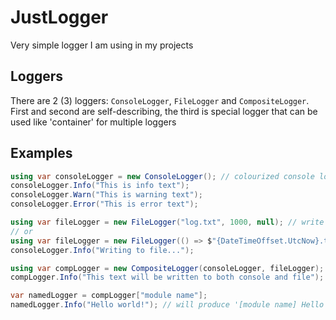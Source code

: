 # JustLogger
Very simple logger I am using in my projects
## Loggers
There are 2 (3) loggers: `ConsoleLogger`, `FileLogger` and `CompositeLogger`. First and second are self-describing, the third is special logger that can be used like 'container' for multiple loggers
## Examples
```csharp
using var consoleLogger = new ConsoleLogger(); // colourized console logger
consoleLogger.Info("This is info text");
consoleLogger.Warn("This is warning text");
consoleLogger.Error("This is error text");

using var fileLogger = new FileLogger("log.txt", 1000, null); // write buffer = 1000 ms
// or
using var fileLogger = new FileLogger(() => $"{DateTimeOffset.UtcNow}.txt", 1000, null); // filename is produced by function
consoleLogger.Info("Writing to file...");

using var compLogger = new CompositeLogger(consoleLogger, fileLogger);
compLogger.Info("This text will be written to both console and file");

var namedLogger = compLogger["module name"];
namedLogger.Info("Hello world!"); // will produce '[module name] Hello world!' string
```
